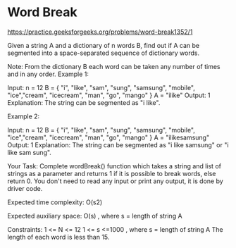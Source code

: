 # Word Break


https://practice.geeksforgeeks.org/problems/word-break1352/1


Given a string A and a dictionary of n words B, find out if A can be segmented into a space-separated sequence of dictionary words.

Note: From the dictionary B each word can be taken any number of times and in any order.
Example 1:

Input:
n = 12
B = { "i", "like", "sam",
"sung", "samsung", "mobile",
"ice","cream", "icecream",
"man", "go", "mango" }
A = "ilike"
Output:
1
Explanation:
The string can be segmented as "i like".

Example 2:

Input:
n = 12
B = { "i", "like", "sam",
"sung", "samsung", "mobile",
"ice","cream", "icecream", 
"man", "go", "mango" }
A = "ilikesamsung"
Output:
1
Explanation:
The string can be segmented as 
"i like samsung" or "i like sam sung".
 

Your Task:
Complete wordBreak() function which takes a string and list of strings as a parameter and returns 1 if it is possible to break words, else return 0. You don't need to read any input or print any output, it is done by driver code.


Expected time complexity: O(s2)

Expected auxiliary space: O(s) , where s = length of string A

 

Constraints:
1 <= N <= 12
1 <= s <=1000 , where s = length of string A
 The length of each word is less than 15.

